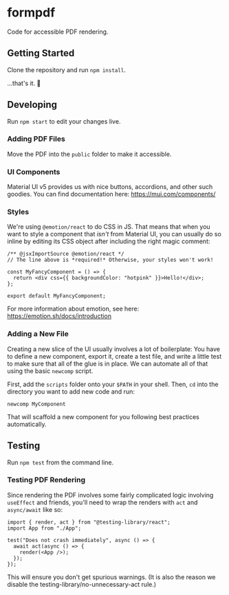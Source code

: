 # formpdf

Code for accessible PDF rendering.

## Getting Started

Clone the repository and run `npm install`.

...that's it. 🥳

## Developing

Run `npm start` to edit your changes live.

### Adding PDF Files

Move the PDF into the `public` folder to make it accessible.

### UI Components

Material UI v5 provides us with nice buttons, accordions, and other such goodies. You
can find documentation here: https://mui.com/components/

### Styles

We're using `@emotion/react` to do CSS in JS. That means that when you want to style a
component that _isn't_ from Material UI, you can usually do so inline by editing its
CSS object after including the right magic comment:

```tsx
/** @jsxImportSource @emotion/react */
// The line above is *required!* Otherwise, your styles won't work!

const MyFancyComponent = () => {
  return <div css={{ backgroundColor: "hotpink" }}>Hello!</div>;
};

export default MyFancyComponent;
```

For more information about emotion, see here: https://emotion.sh/docs/introduction

### Adding a New File

Creating a new slice of the UI usually involves a lot of boilerplate: You have
to define a new component, export it, create a test file, and write a little
test to make sure that all of the glue is in place. We can automate all of that
using the basic `newcomp` script.

First, add the `scripts` folder onto your `$PATH` in your shell. Then, `cd` into
the directory you want to add new code and run:

```
newcomp MyComponent
```

That will scaffold a new component for you following best practices automatically.

## Testing

Run `npm test` from the command line.

### Testing PDF Rendering

Since rendering the PDF involves some fairly complicated logic involving `useEffect`
and friends, you'll need to wrap the renders with `act` and `async/await` like so:

```tsx
import { render, act } from "@testing-library/react";
import App from "./App";

test("Does not crash immediately", async () => {
  await act(async () => {
    render(<App />);
  });
});
```

This will ensure you don't get spurious warnings. (It is also the reason
we disable the testing-library/no-unnecessary-act rule.)
